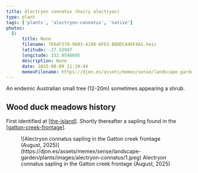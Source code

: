 ```yaml
---
title: Alectryon connatus (hairy alectryon)
type: plant
tags: ['plants', 'alectryon-connatus', 'native']
photos:
  1:
      title: None
      filename: 7E64F370-9603-4198-AF63-B8DDCA46F4A1.heic
      latitude: -27.53947
      longitude: 152.0548695
      description: None
      date: 2025-08-09 11:19:44
      memexFilename: https://djon.es/assets/memex/sense/landscape-garden/plants/images/alectryon-connatus/1.jpeg
---
```


An endemic Australian small tree (12-20m) sometimes appearing a shrub.

## Wood duck meadows history

First identified at [[the-island]]. Shortly thereafter a sapling found in the [[gatton-creek-frontage]].

<figure markdown>
![Alectryon connatus sapling in the Gatton creek frontage (August, 2025)](https://djon.es/assets/memex/sense/landscape-garden/plants/images/alectryon-connatus/1.jpeg)
<caption>Alectryon connatus sapling in the Gatton creek frontage (August, 2025)</caption>
</figure>


[//begin]: # "Autogenerated link references for markdown compatibility"
[the-island]: ../the-island "The Island"
[gatton-creek-frontage]: ../gatton-creek-frontage "Gatton creek frontage"
[//end]: # "Autogenerated link references"